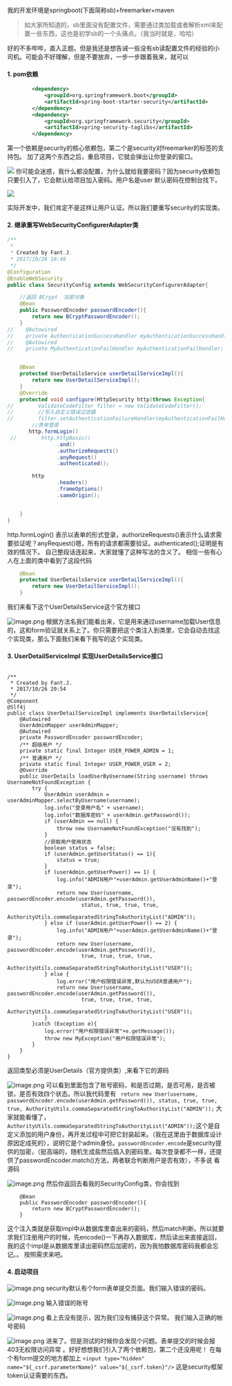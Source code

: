 我的开发环境是springboot(下面简称sb)+freemarker+maven
>如大家所知道的，sb里面没有配置文件，需要通过类加载或者解析xml来配置一些东西，这也是初学sb的一个头痛点。（我当时就是，哈哈）

好的不多哔哔，直入正题。但是我还是想告诫一些没有sb读配置文件的经验的小司机。可能会不好理解，但是不要放弃，一步一步跟着我来，就可以
####   1. pom依赖
```xml
		<dependency>
			<groupId>org.springframework.boot</groupId>
			<artifactId>spring-boot-starter-security</artifactId>
		</dependency>
		<dependency>
			<groupId>org.springframework.security</groupId>
			<artifactId>spring-security-taglibs</artifactId>
		</dependency>
```
第一个依赖是security的核心依赖包，第二个是security对freemarker的标签的支持包。
加了这两个东西之后，重启项目，它就会弹出让你登录的窗口。

![](http://upload-images.jianshu.io/upload_images/5786888-33a576fdf7d6c0a3.png?imageMogr2/auto-orient/strip%7CimageView2/2/w/1240)
你可能会迷惑，我什么都没配置，为什么就给我要密码？因为security依赖包只要引入了，它会默认给项目加入密码。用户名是user 默认密码在控制台找下。

![](https://upload-images.jianshu.io/upload_images/5786888-6a6814076befcca1.png?imageMogr2/auto-orient/strip%7CimageView2/2/w/1240)

实际开发中，我们肯定不是这样让用户认证。所以我们要重写security的实现类。
####   2. 继承重写WebSecurityConfigurerAdapter类
```java
/**
 *
 * Created by Fant.J.
 * 2017/10/26 18:48
 */
@Configuration
@EnableWebSecurity
public class SecurityConfig extends WebSecurityConfigurerAdapter{

    //返回 BCrypt  加密对象
    @Bean
    public PasswordEncoder passwordEncoder(){
        return new BCryptPasswordEncoder();
    }
//    @Autowired
//    private AuthenticationSuccessHandler myAuthenticationSuccessHandler;
//    @Autowired
//    private MyAuthenticationFailHandler myAuthenticationFailHandler;


    @Bean
    protected UserDetailsService userDetailServiceImpl(){
        return new UserDetailServiceImpl();
    }
    @Override
    protected void configure(HttpSecurity http)throws Exception{
//        ValidateCodeFilter filter = new ValidateCodeFilter();
//        //写入自定义错误过滤器
//        filter.setAuthenticationFailureHandler(myAuthenticationFailHandler);
        //表单登录
       http.formLogin()         
 //        http.httpBasic()
                .and()
                .authorizeRequests()
                .anyRequest()
                .authenticated();

        http
                .headers()
                .frameOptions()
                .sameOrigin();


    }
}
```
 http.formLogin()  表示以表单的形式登录，authorizeRequests()表示什么请求需要验证呢？anyRequest()嗯，所有的请求都需要验证。authenticated();证明是有效的情况下。
自己整段话连起来，大家就懂了这种写法的含义了。
相信一些有心人在上面的类中看到了这段代码
```java
    @Bean
    protected UserDetailsService userDetailServiceImpl(){
        return new UserDetailServiceImpl();
    }
```
我们来看下这个UserDetailsService这个官方接口


![image.png](http://upload-images.jianshu.io/upload_images/5786888-3caf26e728871478.png?imageMogr2/auto-orient/strip%7CimageView2/2/w/1240)  根据方法名我们能看出来，它是用来通过username加载User信息的，这和form验证就关系上了。你只需要把这个类注入到类里，它会自动去找这个实现类，那么下面我们来看下我写的这个实现类。
####   3. UserDetailServiceImpl 实现UserDetailsService接口
```

/**
 * Created by Fant.J.
 * 2017/10/26 20:54
 */
@Component
@Slf4j
public class UserDetailServiceImpl implements UserDetailsService{
    @Autowired
    UserAdminMapper userAdminMapper;
    @Autowired
    private PasswordEncoder passwordEncoder;
    /** 超级用户 */
    private static final Integer USER_POWER_ADMIN = 1;
    /** 普通用户 */
    private static final Integer USER_POWER_USER = 2;
    @Override
    public UserDetails loadUserByUsername(String username) throws UsernameNotFoundException {
        try {
            UserAdmin userAdmin = userAdminMapper.selectByUsername(username);
            log.info("登录用户名" + username);
            log.info("数据库密码" + userAdmin.getPassword());
            if (userAdmin == null) {
                throw new UsernameNotFoundException("没有找到");
            }
            //获取用户使用状态
            boolean status = false;
            if (userAdmin.getUserStatus() == 1){
                status = true;
            }
            if (userAdmin.getUserPower() == 1) {
                log.info("ADMIN用户"+userAdmin.getUserAdminName()+"登录");
                return new User(username, passwordEncoder.encode(userAdmin.getPassword()),
                        status, true, true, true,
                        AuthorityUtils.commaSeparatedStringToAuthorityList("ADMIN"));
            } else if (userAdmin.getUserPower() == 2) {
                log.info("ADMIN用户"+userAdmin.getUserAdminName()+"登录");
                return new User(username, passwordEncoder.encode(userAdmin.getPassword()),
                        true, true, true, true,
                        AuthorityUtils.commaSeparatedStringToAuthorityList("USER"));
            } else {
                log.error("用户权限错误异常,默认为USER普通用户");
                return new User(username, passwordEncoder.encode(userAdmin.getPassword()),
                        true, true, true, true,
                        AuthorityUtils.commaSeparatedStringToAuthorityList("USER"));
            }
        }catch (Exception e){
            log.error("用户权限错误异常"+e.getMessage());
            throw new MyException("用户权限错误异常");
        }
    }
}
```
返回类型必须是UserDetails（官方提供类）,来看下它的源码

![image.png](http://upload-images.jianshu.io/upload_images/5786888-fdd6ad33b9b5c23d.png?imageMogr2/auto-orient/strip%7CimageView2/2/w/1240)
可以看到里面包含了账号密码，和是否过期，是否可用，是否被锁，是否有效四个状态。所以我代码里有
` return new User(username, passwordEncoder.encode(userAdmin.getPassword()),
                        status, true, true, true,
                        AuthorityUtils.commaSeparatedStringToAuthorityList("ADMIN"));`
大家就能看懂了，`AuthorityUtils.commaSeparatedStringToAuthorityList("ADMIN"));`这个是自定义添加的用户身份，再开发过程中可把它封装起来。（我在这里由于数据库设计原因定成死的），说明它是个admin身份。`passwordEncoder.encode`是security提供的加密，（挺高端的，随机生成盐然后插入到密码里。每次登录都不一样，还提供了passwordEncoder.match()方法，两者联合判断用户是否有效），不多说  看源码

![image.png](http://upload-images.jianshu.io/upload_images/5786888-d137a2e366784449.png?imageMogr2/auto-orient/strip%7CimageView2/2/w/1240)
然后你返回去看我的SecurityConfig类，你会找到
```    //加密
    @Bean
    public PasswordEncoder passwordEncoder(){
        return new BCryptPasswordEncoder();
    }
```
这个注入类就是获取impl中从数据库里查出来的密码，然后match判断。所以就要求我们注册用户的时候，先encode()一下再存入数据库，然后读出来直接返回，我的这个impl是从数据库里读出密码然后加密的，因为我怕数据库密码我都会忘记。。
按照需求来吧。
####   4. 启动项目

![image.png](http://upload-images.jianshu.io/upload_images/5786888-6d88b892b0990113.png?imageMogr2/auto-orient/strip%7CimageView2/2/w/1240)
security默认有个form表单提交页面。我们输入错误的密码。

![image.png](http://upload-images.jianshu.io/upload_images/5786888-f46b1addad79bb05.png?imageMogr2/auto-orient/strip%7CimageView2/2/w/1240)
输入错误的账号

![image.png](http://upload-images.jianshu.io/upload_images/5786888-a657a862a52d3271.png?imageMogr2/auto-orient/strip%7CimageView2/2/w/1240)
看上去没有提示，因为我们没有捕获这个异常。
我们输入正确的帐号密码

![image.png](http://upload-images.jianshu.io/upload_images/5786888-2c90c22d9317f99b.png?imageMogr2/auto-orient/strip%7CimageView2/2/w/1240)
进来了。但是测试的时候你会发现个问题。表单提交的时候会报403无权限访问异常
。好好想想我们引入了两个依赖包，第二个还没用呢！
在每个有form提交的地方都加上
`<input type="hidden" name="${_csrf.parameterName}" value="${_csrf.token}"/>`
这是security框架token认证需要的东西。




